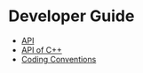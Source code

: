# Developer Guide
   
- [API](api.rst)
- [API of C++](api_cc.rst)
- [Coding Conventions](coding-conventions.rst)
